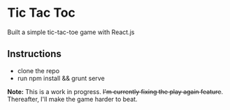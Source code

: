 Tic Tac Toc 
===================

Built a simple tic-tac-toe game with React.js


Instructions
-------------
- clone the repo
- run npm install && grunt serve

**Note:** This is a work in progress. <strike>I'm currently fixing the play again feature</strike>. Thereafter, I'll make the game harder to beat. 
